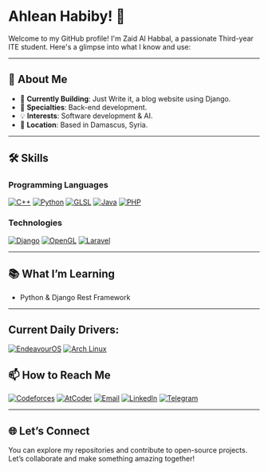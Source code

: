 # Ahlean Habiby! 👋

Welcome to my GitHub profile! I'm Zaid Al Habbal, a passionate Third-year ITE student. Here's a glimpse into what I know and use:

---

## 🚀 About Me

- 🌱 **Currently Building**: Just Write it, a blog website using Django.
- 🎨 **Specialties**: Back-end development.
- 💡 **Interests**: Software development & AI.
- 📍 **Location**: Based in Damascus, Syria.

---

## 🛠️ Skills

### Programming Languages
[![C++](https://img.shields.io/badge/C%2B%2B-%2300599C.svg?style=for-the-badge&logo=c%2B%2B&logoColor=white)](https://isocpp.org/) [![Python](https://img.shields.io/badge/Python-%2314354C.svg?style=for-the-badge&logo=python&logoColor=white)](https://www.python.org/)  [![GLSL](https://img.shields.io/badge/GLSL-%23FFA500.svg?style=for-the-badge&logo=opengl&logoColor=white)](https://www.khronos.org/opengl/wiki/Core_Language_(GLSL)) [![Java](https://img.shields.io/badge/Java-%23ED8B00.svg?style=for-the-badge&logo=java&logoColor=white)](https://www.java.com/)  [![PHP](https://img.shields.io/badge/PHP-%23777BB4.svg?style=for-the-badge&logo=php&logoColor=white)](https://www.php.net/)

  

### Technologies
[![Django](https://img.shields.io/badge/Django-%23092E20.svg?style=for-the-badge&logo=django&logoColor=white)](https://www.djangoproject.com/) [![OpenGL](https://img.shields.io/badge/OpenGL-%23FFFFFF.svg?style=for-the-badge&logo=opengl)](https://www.opengl.org/)  [![Laravel](https://img.shields.io/badge/Laravel-%23FF2D20.svg?style=for-the-badge&logo=laravel&logoColor=white)](https://laravel.com/)  

---

## 📚 What I’m Learning

- Python & Django Rest Framework

---
## Current Daily Drivers:

[![EndeavourOS](https://img.shields.io/badge/EndeavourOS-%237D4698.svg?style=for-the-badge&logo=endeavouros&logoColor=white)](https://endeavouros.com/)  [![Arch Linux](https://img.shields.io/badge/Arch%20Linux-%231793D1.svg?style=for-the-badge&logo=arch-linux&logoColor=white)](https://archlinux.org/)

## 📫 How to Reach Me

[![Codeforces](https://img.shields.io/badge/Codeforces-%231F8ACB.svg?style=for-the-badge&logo=codeforces&logoColor=white)](https://codeforces.com/profile/Zaid_Al_Habbal)  [![AtCoder](https://img.shields.io/badge/AtCoder-%23003D73.svg?style=for-the-badge&logo=atcoder&logoColor=white)](https://atcoder.jp/users/Zaid_Al_Habbal) [![Email](https://img.shields.io/badge/Email-D14836?style=for-the-badge&logo=gmail&logoColor=white)](mailto:alhabbalzaid10@gmail.com)  [![LinkedIn](https://img.shields.io/badge/LinkedIn-%230077B5.svg?style=for-the-badge&logo=linkedin&logoColor=white)](www.linkedin.com/in/zaid-al-habbal-037525263) [![Telegram](https://img.shields.io/badge/Telegram-2CA5E0?style=for-the-badge&logo=telegram&logoColor=white)](https://t.me/Zaid_Al_Habbal)  

---

## 🌐 Let’s Connect

You can explore my repositories and contribute to open-source projects. Let’s collaborate and make something amazing together!

